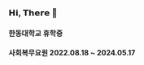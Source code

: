 ### 𝗛𝗶, 𝗧𝗵𝗲𝗿𝗲 👋
#### 한동대학교 휴학중
#### 사회복무요원 2022.08.18 ~ 2024.05.17

<!--
**cypark728/cypark728** is a ✨ _special_ ✨ repository because its `README.md` (this file) appears on your GitHub profile.

Here are some ideas to get you started:

- 🔭 I’m currently working on ...
- 🌱 I’m currently learning ...
- 👯 I’m looking to collaborate on ...
- 🤔 I’m looking for help with ...
- 💬 Ask me about ...
- 📫 How to reach me: ...
- 😄 Pronouns: ...
- ⚡ Fun fact: ...
-->
